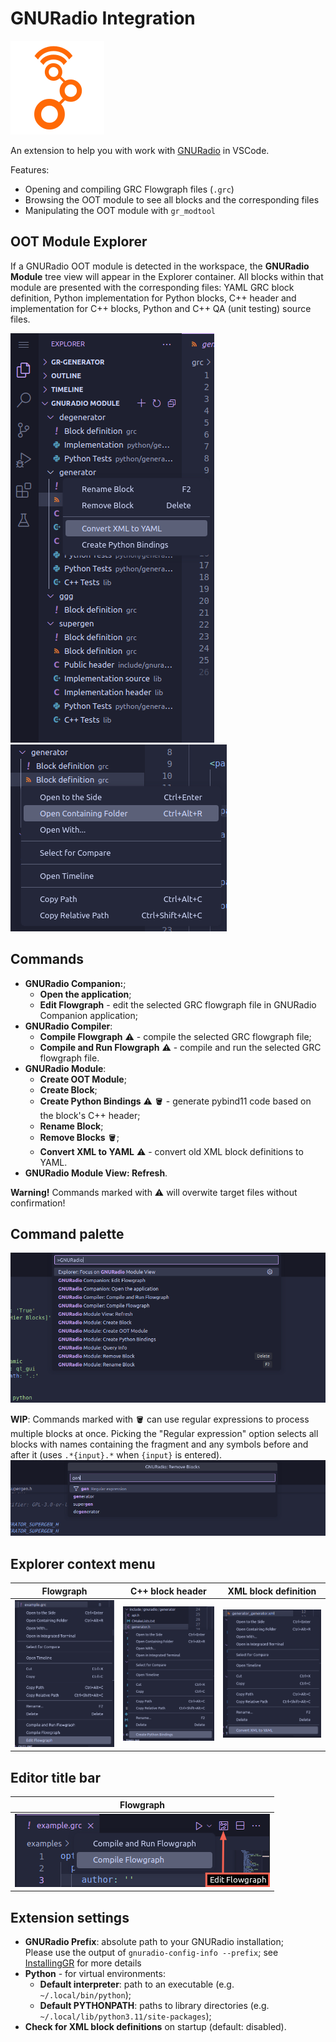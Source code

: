 # GNURadio Integration
![icon](./imgs/gnuradio-integration-icon.png)

An extension to help you with work with [GNURadio](https://www.gnuradio.org) in VSCode.

Features:
- Opening and compiling GRC Flowgraph files (`.grc`)
- Browsing the OOT module to see all blocks and the corresponding files
- Manipulating the OOT module with `gr_modtool`

## OOT Module Explorer
If a GNURadio OOT module is detected in the workspace, the **GNURadio Module** tree view will appear in the Explorer container. All blocks within that module are presented with the corresponding files: YAML GRC block definition, Python implementation for Python blocks, C++ header and implementation for C++ blocks, Python and C++ QA (unit testing) source files.

![Module view, block context menu](./imgs/module_tree.png) ![Module view, file context menu](./imgs/module_tree_contextmenu.png)

## Commands
- **GNURadio Companion:**;
    - **Open the application**;
    - **Edit Flowgraph** - edit the selected GRC flowgraph file in GNURadio Companion application;
- **GNURadio Compiler**:
    - **Compile Flowgraph** ⚠️ - compile the selected GRC flowgraph file;
    - **Compile and Run Flowgraph** ⚠️ - compile and run the selected GRC flowgraph file.
- **GNURadio Module**:
    - **Create OOT Module**;
    - **Create Block**;
    - **Create Python Bindings** ⚠️ 🪣 - generate pybind11 code based on the block's C++ header;
    - **Rename Block**;
    - **Remove Blocks** 🪣;
    - **Convert XML to YAML** ⚠️ - convert old XML block definitions to YAML.
- **GNURadio Module View: Refresh**.

**Warning!** Commands marked with ⚠️ will overwite target files without confirmation!

## Command palette
![Command palette](./imgs/command_palette.png)

**WIP**: Commands marked with 🪣 can use regular expressions to process multiple blocks at once. Picking the "Regular expression" option selects all blocks with names containing the fragment and any symbols before and after it (uses `.*{input}.*` when `{input}` is entered).
![Regular expressions](./imgs/modtool_regex.png)

## Explorer context menu
| Flowgraph | C++ block header | XML block definition |
|-|-|-|
| ![Flowgraph](./imgs/flowgraph.png) | ![C++ block header](./imgs/create_bindings.png) | ![XML block definition](./imgs/convert_xml.png) |

## Editor title bar
| Flowgraph |
|-|
| ![Edit or Compile/Run Flowgraph](./imgs/flowgraph_edit.png) |

## Extension settings
- **GNURadio Prefix**: absolute path to your GNURadio installation;  
Please use the output of `gnuradio-config-info --prefix`; see [InstallingGR](https://wiki.gnuradio.org/index.php?title=InstallingGR) for more details
- **Python** - for virtual environments:
  - **Default interpreter**: path to an executable (e.g. `~/.local/bin/python`);
  - **Default PYTHONPATH**: paths to library directories (e.g. `~/.local/lib/python3.11/site-packages`);
- **Check for XML block definitions** on startup (default: disabled).
